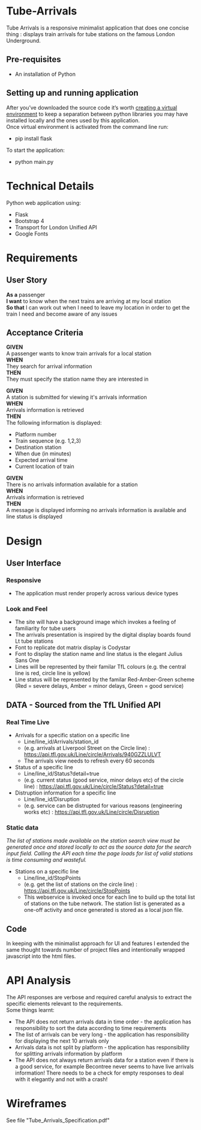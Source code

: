 # Tube-Arrivals
Tube Arrivals is a responsive minimalist application that does one concise thing : displays train arrivals for tube stations on the famous London Underground.

## Pre-requisites
* An installation of Python
## Setting up and running application
After you’ve downloaded the source code it’s worth [creating a virtual environment](https://uoa-eresearch.github.io/eresearch-cookbook/recipe/2014/11/26/python-virtual-env/) to keep a separation between python libraries you may have installed locally and the ones used by this application.  
Once virtual environment is activated from the command line run:  
* pip install flask 
   
To start the application:  
* python main.py

# Technical Details
Python web application using:
* Flask
* Bootstrap 4
* Transport for London Unified API
* Google Fonts

# Requirements

## User Story
**As a** passenger  
**I want** to know when the next trains are arriving at my local station  
**So that** I can work out when I need to leave my location in order to get the train I need and become aware of any issues

## Acceptance Criteria
**GIVEN**  
A passenger wants to know train arrivals for a local station  
**WHEN**  
They search for arrival information  
**THEN**  
They must specify the station name they are interested in  

**GIVEN**  
A station is submitted for viewing it's arrivals information  
**WHEN**  
Arrivals information is retrieved  
**THEN**  
The following information is displayed:
- Platform number
- Train sequence (e.g. 1,2,3)
- Destination station
- When due (in minutes)
- Expected arrival time
- Current location of train

**GIVEN**  
There is no arrivals information available for a station  
**WHEN**  
Arrivals information is retrieved  
**THEN**  
A  message is displayed informing no arrivals information is available and line status is displayed  

# Design  
## User Interface  
### Responsive  
* The application must render properly across various device types  
### Look and Feel
* The site will have a background image which invokes a feeling of familiarity for tube users  
* The arrivals presentation is inspired by the digital display boards found Lt tube stations  
* Font to replicate dot matrix display is Codystar 
* Font to display the station name and line status is the elegant Julius Sans One  
* Lines will be represented by their familar TfL  colours (e.g. the central line is red, circle line is yellow)  
* Line status will be represented by the familar Red-Amber-Green scheme  (Red = severe  delays, Amber = minor  delays, Green = good service)  

## DATA - Sourced from the TfL Unified API
### Real Time Live  
* Arrivals for a specific station on a specific line  
  * Line/line_id/Arrivals/station_id  
  * (e.g. arrivals at Liverpool Street on the Circle line) : https://api.tfl.gov.uk/Line/circle/Arrivals/940GZZLULVT  
  * The arrivals view needs to refresh every 60 seconds  
* Status of a specific line  
  * Line/line_id/Status?detail=true  
  * (e.g. current status (good service, minor delays etc) of the circle line) : https://api.tfl.gov.uk/Line/circle/Status?detail=true  
* Distruption information for a specific line  
  * Line/line_id/Disruption  
  * (e.g. service can be distrupted for various reasons (engineering works etc) : https://api.tfl.gov.uk/Line/circle/Disruption  
### Static data   
_The list of stations made available on the station search view must be generated once and stored locally to act as the source data for the search input field. Calling the API each time the page loads for list of valid stations is time consuming and wasteful._  

* Stations on a specific line  
  * Line/line_id/StopPoints  
  * (e.g. get the list of stations on the circle line) : https://api.tfl.gov.uk/Line/circle/StopPoints
  * This webservice is invoked once for each line to build up the total list of stations on the tube network. The station list is generated as a one-off activity and once generated is stored as a local json file. 
  
## Code
In keeping with the minimalist approach for UI and features I extended the same thought towards number of project files and intentionally wrapped javascript into the html files.  

# API Analysis 
The API responses are verbose and required careful analysis to extract the specific elements relevant to the requirements.  
Some things learnt:  
- The API does not return arrivals data in time order - the application has responsibility to sort the data according to time
requirements
- The list of arrivals can be very long - the application has responsibility for displaying the next 10 arrivals only
- Arrivals data is not split by platform - the application has responsibility for splitting arrivals  information by platform
- The API does not always return arrivals data for a station even if there is a good service, for example Becontree never
seems to have live arrivals information! There needs to be a check for empty responses to deal with it elegantly and not with a
crash!

# Wireframes
See file "Tube_Arrivals_Specification.pdf"
